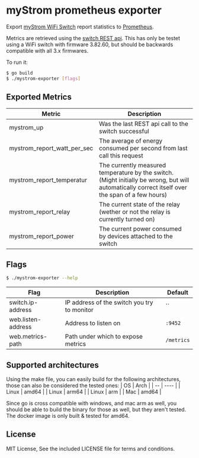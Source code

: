 # myStrom prometheus exporter

Export [myStrom WiFi Switch](https://mystrom.ch/de/wifi-switch-ch/) report
statistics to [Prometheus](https://prometheus.io).

Metrics are retrieved using the [switch REST api](https://api.mystrom.ch/).
This has only be testet using a WiFi switch with firmware 3.82.60, but should be 
backwards compatible with all 3.x firmwares.

To run it:
```bash
$ go build
$ ./mystrom-exporter [flags]
```

## Exported Metrics
| Metric | Description |
| ------ | ------- |
| mystrom_up | Was the last REST api call to the switch successful |
| mystrom_report_watt_per_sec | The average of energy consumed per second from last call this request |
| mystrom_report_temperatur  | The currently measured temperature by the switch. (Might initially be wrong, but will automatically correct itself over the span of a few hours) |
| mystrom_report_relay | The current state of the relay (wether or not the relay is currently turned on) |
| mystrom_report_power  | The current power consumed by devices attached to the switch |

## Flags
```bash
$ ./mystrom-exporter --help
```
| Flag | Description | Default |
| ---- | ----------- | ------- |
| switch.ip-address | IP address of the switch you try to monitor | `` |
| web.listen-address | Address to listen on | `:9452` |
| web.metrics-path | Path under which to expose metrics | `/metrics` |

## Supported architectures
Using the make file, you can easily build for the following architectures, those can also be considered the tested ones:
| OS | Arch |
| -- | ---- |
| Linux | amd64 |
| Linux | arm64 |
| Linux | arm |
| Mac | amd64 |

Since go is cross compatible with windows, and mac arm as well, you should be able to build the binary for those as well, but they aren't tested.  
The docker image is only built & tested for amd64.

## License
MIT License, See the included LICENSE file for terms and conditions.